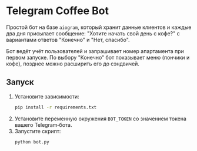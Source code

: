 # Telegram Coffee Bot

Простой бот на базе `aiogram`, который хранит данные клиентов и каждые два дня присылает сообщение:
"Хотите начать свой день с кофе?" с вариантами ответов "Конечно" и "Нет, спасибо".

Бот ведёт учёт пользователей и запрашивает номер апартамента при первом запуске. По
выбору "Конечно" бот показывает меню (пончики и кофе), позднее можно расширить его до сэндвичей.

## Запуск

1. Установите зависимости:
   ```bash
   pip install -r requirements.txt
   ```
2. Установите переменную окружения `BOT_TOKEN` со значением токена вашего Telegram‑бота.
3. Запустите скрипт:
   ```bash
   python bot.py
   ```
